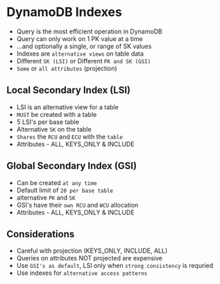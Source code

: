 # DynamoDB Indexes

- Query is the most efficient operation in DynamoDB
- Query can only work on 1 PK value at a time
- ...and optionally a single, or range of SK values
- Indexes are `alternative views` on table data
- Different `SK (LSI)` or Different `PK and SK (GSI)`
- `Some` or `all attributes` (projection)

## Local Secondary Index (LSI)

- LSI is an alternative view for a table
- `MUST` be created with a table
- 5 LSI's per base table
- Alternative `SK` on the table
- `Shares` the `RCU` and `ECU` with the `table`
- Attributes - ALL, KEYS_ONLY & INCLUDE

## Global Secondary Index (GSI)

- Can be created `at any time`
- Default limit of `20 per base table`
- alternative `PK` and `SK`
- GSI's have their `own RCU` and `WCU` allocation
- Attributes - ALL, KEYS_ONLY & INCLUDE

## Considerations

- Careful with projection (KEYS_ONLY, INCLUDE, ALL)
- Queries on attributes NOT projected are expensive
- Use `GSI's as default`, LSI only when `strong consistency` is requried
- Use indexes for `alternative access patterns`